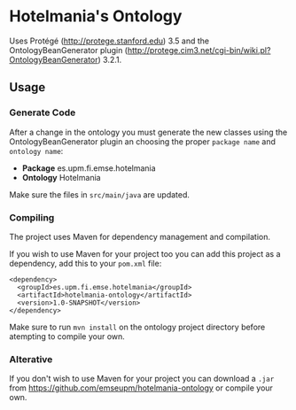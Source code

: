 Hotelmania's Ontology
=====================

Uses Protégé (http://protege.stanford.edu) 3.5 and the OntologyBeanGenerator plugin (http://protege.cim3.net/cgi-bin/wiki.pl?OntologyBeanGenerator) 3.2.1.

## Usage

### Generate Code

After a change in the ontology you must generate the new classes using the OntologyBeanGenerator plugin an choosing the proper `package name` and `ontology name`:

- **Package** es.upm.fi.emse.hotelmania
- **Ontology** Hotelmania

Make sure the files in `src/main/java` are updated.

### Compiling

The project uses Maven for dependency management and compilation.

If you wish to use Maven for your project too you can add this project as a dependency, add this to your `pom.xml` file:

    <dependency>
      <groupId>es.upm.fi.emse.hotelmania</groupId>
      <artifactId>hotelmania-ontology</artifactId>
      <version>1.0-SNAPSHOT</version>
    </dependency>

Make sure to run `mvn install` on the ontology project directory before atempting to compile your own.

### Alterative

If you don't wish to use Maven for your project you can download a `.jar` from https://github.com/emseupm/hotelmania-ontology or compile your own.
